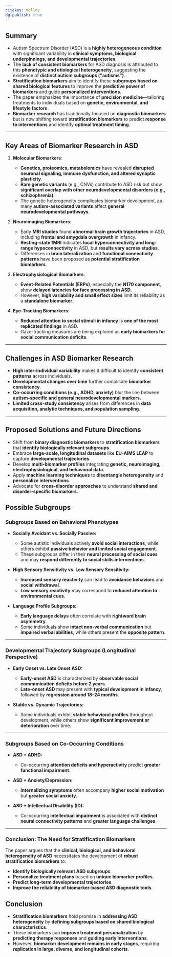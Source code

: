 ```yaml
---
citekey: molloy
dg-publish: true
---
```


## Summary

- Autism Spectrum Disorder (ASD) is a **highly heterogeneous condition** with significant variability in **clinical symptoms, biological underpinnings, and developmental trajectories**.
- The **lack of consistent biomarkers** for ASD diagnosis is attributed to this **phenotypic and etiological heterogeneity**, suggesting the existence of **distinct autism subgroups ("autisms")**.
- **Stratification biomarkers** aim to identify these **subgroups based on shared biological features** to improve the **predictive power of biomarkers** and guide **personalized interventions**.
- The paper emphasizes the importance of **precision medicine**—tailoring treatments to individuals based on **genetic, environmental, and lifestyle factors**.
- **Biomarker research** has traditionally focused on **diagnostic biomarkers** but is now shifting toward **stratification biomarkers** to predict **response to interventions** and identify **optimal treatment timing**.

---

## Key Areas of Biomarker Research in ASD

1. **Molecular Biomarkers**:
    
    - **Genetics, proteomics, metabolomics** have revealed **disrupted neuronal signaling, immune dysfunction, and altered synaptic plasticity**.
    - **Rare genetic variants** (e.g., CNVs) contribute to ASD risk but show **significant overlap with other neurodevelopmental disorders (e.g., schizophrenia)**.
    - The genetic heterogeneity complicates biomarker development, as many **autism-associated variants** affect **general neurodevelopmental pathways**.
2. **Neuroimaging Biomarkers**:
    
    - Early **MRI studies** found **abnormal brain growth trajectories** in ASD, including **frontal and amygdala overgrowth** in infancy.
    - **Resting-state fMRI** indicates **local hyperconnectivity and long-range hypoconnectivity** in ASD, but **results vary across studies**.
    - Differences in **brain lateralization** and **functional connectivity patterns** have been proposed as **potential stratification biomarkers**.
3. **Electrophysiological Biomarkers**:
    
    - **Event-Related Potentials (ERPs)**, especially the **N170 component**, show **delayed latencies for face processing in ASD**.
    - However, **high variability and small effect sizes** limit its reliability as a **standalone biomarker**.
4. **Eye-Tracking Biomarkers**:
    
    - **Reduced attention to social stimuli in infancy** is **one of the most replicated findings** in ASD.
    - Gaze-tracking measures are being explored as **early biomarkers for social communication deficits**.

---

## Challenges in ASD Biomarker Research

- **High inter-individual variability** makes it difficult to identify **consistent patterns** across individuals.
- **Developmental changes over time** further complicate **biomarker consistency**.
- **Co-occurring conditions (e.g., ADHD, anxiety)** blur the line between **autism-specific and general neurodevelopmental markers**.
- **Limited cross-study consistency** arises from differences in **data acquisition, analytic techniques, and population sampling**.

---

## Proposed Solutions and Future Directions

- Shift from **binary diagnostic biomarkers** to **stratification biomarkers** that **identify biologically relevant subgroups**.
- Embrace **large-scale, longitudinal datasets** like **EU-AIMS LEAP** to capture **developmental trajectories**.
- Develop **multi-biomarker profiles** integrating **genetic, neuroimaging, electrophysiological, and behavioral data**.
- Apply **machine learning techniques** to **disentangle heterogeneity** and **personalize interventions**.
- Advocate for **cross-disorder approaches** to understand **shared and disorder-specific biomarkers**.

## Possible Subgroups
### Subgroups Based on Behavioral Phenotypes

- **Socially Avoidant vs. Socially Passive:**
    
    - Some autistic individuals actively **avoid social interactions**, while others exhibit **passive behavior and limited social engagement**.
    - These subgroups differ in their **neural processing of social cues** and may **respond differently to social skills interventions**.
- **High Sensory Sensitivity vs. Low Sensory Sensitivity:**
    
    - **Increased sensory reactivity** can lead to **avoidance behaviors** and **social withdrawal**.
    - **Low sensory reactivity** may correspond to **reduced attention to environmental cues**.
- **Language Profile Subgroups:**
    
    - **Early language delays** often correlate with **rightward brain asymmetry**.
    - Some individuals show **intact non-verbal communication** but **impaired verbal abilities**, while others present the **opposite pattern**.

---

### Developmental Trajectory Subgroups (Longitudinal Perspective)

- **Early Onset vs. Late Onset ASD:**
    
    - **Early-onset ASD** is characterized by **observable social communication deficits before 2 years**.
    - **Late-onset ASD** may present with **typical development in infancy**, followed by **regression around 18–24 months**.
- **Stable vs. Dynamic Trajectories:**
    
    - Some individuals exhibit **stable behavioral profiles** throughout development, while others show **significant improvement or deterioration** over time.

---

### Subgroups Based on Co-Occurring Conditions

- **ASD + ADHD:**
    
    - Co-occurring **attention deficits and hyperactivity** predict **greater functional impairment**.
- **ASD + Anxiety/Depression:**
    
    - **Internalizing symptoms** often accompany **higher social motivation** but **greater social anxiety**.
- **ASD + Intellectual Disability (ID):**
    
    - Co-occurring **intellectual impairment** is associated with **distinct neural connectivity patterns** and **greater language challenges**.

---

### Conclusion: The Need for Stratification Biomarkers

The paper argues that the **clinical, biological, and behavioral heterogeneity of ASD** necessitates the development of **robust stratification biomarkers** to:

- **Identify biologically relevant ASD subgroups**.
- **Personalize treatment plans** based on **unique biomarker profiles**.
- **Predict long-term developmental trajectories**.
- **Improve the reliability of biomarker-based ASD diagnostic tools**.

## Conclusion

- **Stratification biomarkers** hold promise in **addressing ASD heterogeneity** by **defining subgroups based on shared biological characteristics**.
- These biomarkers can **improve treatment personalization** by **predicting therapy responses** and **guiding early interventions**.
- However, **biomarker development remains in early stages**, requiring **replication in large, diverse, and longitudinal cohorts**.